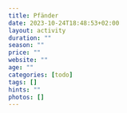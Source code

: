 ```yaml
---
title: Pfänder
date: 2023-10-24T18:48:53+02:00
layout: activity
duration: ""
season: ""
price: ""
website: ""
age: ""
categories: [todo]
tags: []
hints: ""
photos: []
---
```

